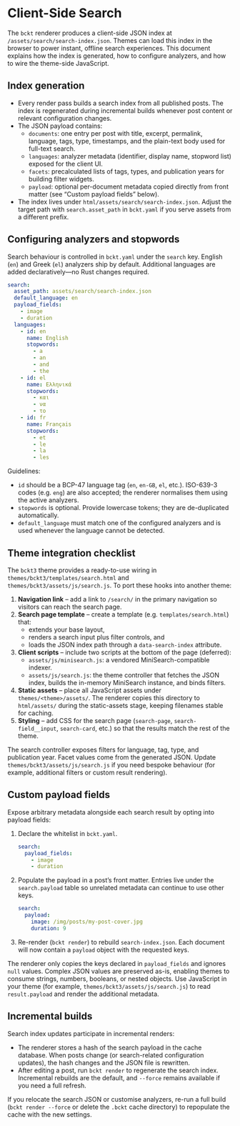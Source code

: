 # Client-Side Search

The `bckt` renderer produces a client-side JSON index at `/assets/search/search-index.json`. Themes can load this index in the browser to power instant, offline search experiences. This document explains how the index is generated, how to configure analyzers, and how to wire the theme-side JavaScript.

## Index generation

- Every render pass builds a search index from all published posts. The index is regenerated during incremental builds whenever post content or relevant configuration changes.
- The JSON payload contains:
  - `documents`: one entry per post with title, excerpt, permalink, language, tags, type, timestamps, and the plain-text body used for full-text search.
  - `languages`: analyzer metadata (identifier, display name, stopword list) exposed for the client UI.
  - `facets`: precalculated lists of tags, types, and publication years for building filter widgets.
  - `payload`: optional per-document metadata copied directly from front matter (see “Custom payload fields” below).
- The index lives under `html/assets/search/search-index.json`. Adjust the target path with `search.asset_path` in `bckt.yaml` if you serve assets from a different prefix.

## Configuring analyzers and stopwords

Search behaviour is controlled in `bckt.yaml` under the `search` key. English (`en`) and Greek (`el`) analyzers ship by default. Additional languages are added declaratively—no Rust changes required.

```yaml
search:
  asset_path: assets/search/search-index.json
  default_language: en
  payload_fields:
    - image
    - duration
  languages:
    - id: en
      name: English
      stopwords:
        - a
        - an
        - and
        - the
    - id: el
      name: Ελληνικά
      stopwords:
        - και
        - να
        - το
    - id: fr
      name: Français
      stopwords:
        - et
        - le
        - la
        - les
```

Guidelines:

- `id` should be a BCP-47 language tag (`en`, `en-GB`, `el`, etc.). ISO-639-3 codes (e.g. `eng`) are also accepted; the renderer normalises them using the active analyzers.
- `stopwords` is optional. Provide lowercase tokens; they are de-duplicated automatically.
- `default_language` must match one of the configured analyzers and is used whenever the language cannot be detected.

## Theme integration checklist

The `bckt3` theme provides a ready-to-use wiring in `themes/bckt3/templates/search.html` and `themes/bckt3/assets/js/search.js`. To port these hooks into another theme:

1. **Navigation link** – add a link to `/search/` in the primary navigation so visitors can reach the search page.
2. **Search page template** – create a template (e.g. `templates/search.html`) that:
   - extends your base layout,
   - renders a search input plus filter controls, and
   - loads the JSON index path through a `data-search-index` attribute.
3. **Client scripts** – include two scripts at the bottom of the page (deferred):
   - `assets/js/minisearch.js`: a vendored MiniSearch-compatible indexer.
   - `assets/js/search.js`: the theme controller that fetches the JSON index, builds the in-memory MiniSearch instance, and binds filters.
4. **Static assets** – place all JavaScript assets under `themes/<theme>/assets/`. The renderer copies this directory to `html/assets/` during the static-assets stage, keeping filenames stable for caching.
5. **Styling** – add CSS for the search page (`search-page`, `search-field__input`, `search-card`, etc.) so that the results match the rest of the theme.

The search controller exposes filters for language, tag, type, and publication year. Facet values come from the generated JSON. Update `themes/bckt3/assets/js/search.js` if you need bespoke behaviour (for example, additional filters or custom result rendering).

## Custom payload fields

Expose arbitrary metadata alongside each search result by opting into payload fields:

1. Declare the whitelist in `bckt.yaml`.

   ```yaml
   search:
     payload_fields:
       - image
       - duration
   ```

2. Populate the payload in a post’s front matter. Entries live under the `search.payload` table so unrelated metadata can continue to use other keys.

   ```yaml
   search:
     payload:
       image: /img/posts/my-post-cover.jpg
       duration: 9
   ```

3. Re-render (`bckt render`) to rebuild `search-index.json`. Each document will now contain a `payload` object with the requested keys.

The renderer only copies the keys declared in `payload_fields` and ignores `null` values. Complex JSON values are preserved as-is, enabling themes to consume strings, numbers, booleans, or nested objects. Use JavaScript in your theme (for example, `themes/bckt3/assets/js/search.js`) to read `result.payload` and render the additional metadata.

## Incremental builds

Search index updates participate in incremental renders:

- The renderer stores a hash of the search payload in the cache database. When posts change (or search-related configuration updates), the hash changes and the JSON file is rewritten.
- After editing a post, run `bckt render` to regenerate the search index. Incremental rebuilds are the default, and `--force` remains available if you need a full refresh.

If you relocate the search JSON or customise analyzers, re-run a full build (`bckt render --force` or delete the `.bckt` cache directory) to repopulate the cache with the new settings.
